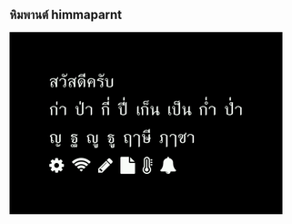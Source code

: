 ## หิมพานต์ himmaparnt  

![fonleb](https://raw.githubusercontent.com/BlynkGO/BlynkGO_font/master/Eng-Thai/himmaparnt/himmaparnt_40.png) 
